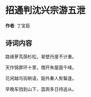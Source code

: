 # 招通判沈兴宗游五泄

**作者**: 丁宝臣

## 诗词内容

路缘萝茑荫杉松，翠壁丹崖不计重。

天作锦屏环十里，僧开朱屋面千峰。

花闲越鸟钩辀语，谿外秦人髣髴逢。

早晚车驺到山下，篮舆多日待追从。

